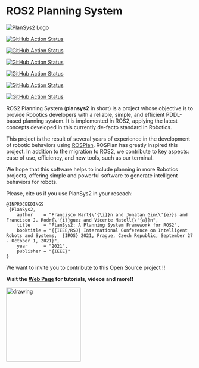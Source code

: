 # ROS2 Planning System

![PlanSys2 Logo](/plansys2_docs/plansys2_logo.png)

[![GitHub Action
Status](https://github.com/PlanSys2/ros2_planning_system/workflows/rolling/badge.svg)](https://github.com/PlanSys2/ros2_planning_system)

[![GitHub Action
Status](https://github.com/PlanSys2/ros2_planning_system/workflows/jazzy-devel/badge.svg)](https://github.com/PlanSys2/ros2_planning_system)

[![GitHub Action
Status](https://github.com/PlanSys2/ros2_planning_system/workflows/iron-devel/badge.svg)](https://github.com/PlanSys2/ros2_planning_system)

[![GitHub Action
Status](https://github.com/PlanSys2/ros2_planning_system/workflows/humble-devel/badge.svg)](https://github.com/PlanSys2/ros2_planning_system)

[![GitHub Action
Status](https://github.com/PlanSys2/ros2_planning_system/workflows/galactic-devel/badge.svg)](https://github.com/PlanSys2/ros2_planning_system)

[![GitHub Action
Status](https://github.com/PlanSys2/ros2_planning_system/actions/workflows/foxy-devel.yaml/badge.svg)](https://github.com/PlanSys2/ros2_planning_system/actions/workflows/foxy-devel.yaml)

ROS2 Planning System (**plansys2** in short) is a project whose objective is to provide Robotics developers with a reliable, simple, and efficient PDDL-based planning system. It is implemented in ROS2, applying the latest concepts developed in this currently de-facto standard in Robotics.

This project is the result of several years of experience in the development of robotic behaviors using [ROSPlan](https://github.com/KCL-Planning/ROSPlan). ROSPlan has greatly inspired this project. In addition to the migration to ROS2, we contribute to key aspects: ease of use, efficiency, and new tools, such as our terminal.

We hope that this software helps to include planning in more Robotics projects, offering simple and powerful software to generate intelligent behaviors for robots.

Please, cite us if you use PlanSys2 in your reseach:

``` 
@INPROCEEDINGS
 {PlanSys2,
    author    = "Francisco Mart{\'{\i}}n and Jonatan Gin{\'{e}}s and Francisco J. Rodr{\'{i}}guez and Vicente Matell{\'{a}}n",
    title     = "PlanSys2: A Planning System Framework for ROS2",
    booktitle = "{{IEEE/RSJ} International Conference on Intelligent Robots and Systems,  {IROS} 2021, Prague, Czech Republic, September 27 - October 1, 2021}",
    year      = "2021",
    publisher = "{IEEE}"
}
```

We want to invite you to contribute to this Open Source project !!


**Visit the [Web Page](https://plansys2.github.io) for tutorials, videos and more!!**


<img src="plansys2_docs/plansys2_logo.png" alt="drawing" width="200"/>

